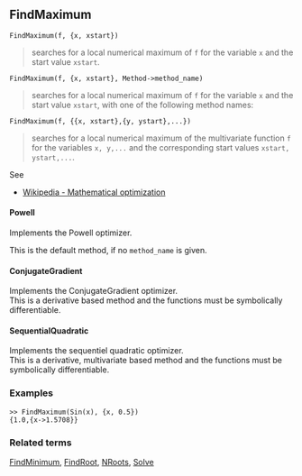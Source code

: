 ## FindMaximum

```
FindMaximum(f, {x, xstart})
```

> searches for a local numerical maximum of `f` for the variable `x` and the start value `xstart`. 

```
FindMaximum(f, {x, xstart}, Method->method_name)
```

> searches for a local numerical maximum of `f` for the variable `x` and the start value `xstart`, with one of the following method names:

```
FindMaximum(f, {{x, xstart},{y, ystart},...})
```

> searches for a local numerical maximum of the multivariate function `f` for the variables `x, y,...` and the corresponding start values `xstart, ystart,...`. 

See
* [Wikipedia - Mathematical optimization](https://en.wikipedia.org/wiki/Mathematical_optimization)

#### Powell

Implements the Powell optimizer. 

This is the default method, if no `method_name` is given.

#### ConjugateGradient

Implements the ConjugateGradient optimizer.  
This is a derivative based method and the functions must be symbolically differentiable.

#### SequentialQuadratic

Implements the sequentiel quadratic optimizer.  
This is a derivative, multivariate based method and the functions must be symbolically differentiable.

### Examples

```
>> FindMaximum(Sin(x), {x, 0.5}) 
{1.0,{x->1.5708}}
```

### Related terms 
[FindMinimum](FindMinimum.md), [FindRoot](FindRoot.md), [NRoots](NRoots.md), [Solve](Solve.md)
  
